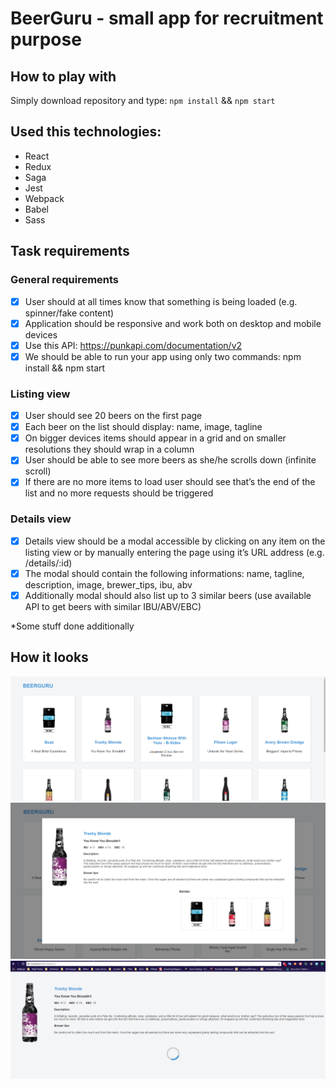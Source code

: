 # BeerGuru - small app for recruitment purpose

## How to play with

Simply download repository and type:
`npm install` && `npm start`

## Used this technologies:
- React
- Redux
- Saga
- Jest
- Webpack
- Babel
- Sass

## Task requirements

### General requirements
- [x] User should at all times know that something is being loaded (e.g. spinner/fake content)
- [x] Application should be responsive and work both on desktop and mobile devices
- [x] Use this API: https://punkapi.com/documentation/v2
- [x] We should be able to run your app using only two commands: npm install && npm start

### Listing view
- [x] User should see 20 beers on the first page
- [x] Each beer on the list should display: name, image, tagline
- [x] On bigger devices items should appear in a grid and on smaller resolutions they should wrap in a column
- [x] User should be able to see more beers as she/he scrolls down (infinite scroll)
- [x] If there are no more items to load user should see that’s the end of the list and no more requests should be triggered

### Details view
- [x] Details view should be a modal accessible by clicking on any item on the listing view or by manually entering the page using it’s URL address (e.g. /details/:id)
- [x] The modal should contain the following informations: name, tagline, description, image, brewer_tips, ibu, abv
- [x] Additionally modal should also list up to 3 similar beers (use available API to get beers with similar IBU/ABV/EBC)

*Some stuff done additionally

## How it looks

![Main page](/readme_photos/MainPage.png "Main page")
![Modal](/readme_photos/Modal.png "Modal")
![StaticSite](/readme_photos/StaticSite.png "StaticSite")